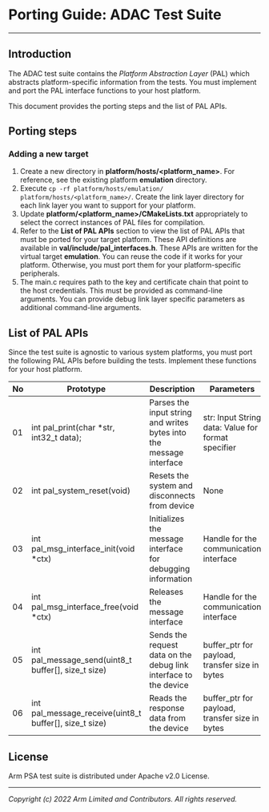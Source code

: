 
# Porting Guide: ADAC Test Suite
-----------------------------------------------------

## Introduction
The ADAC test suite contains the *Platform Abstraction Layer* (PAL) which abstracts platform-specific information from the tests. You must implement and port the PAL interface functions to your host platform.

This document provides the porting steps and the list of PAL APIs.

## Porting steps

### Adding a new target

  1. Create a new directory in **platform/hosts/<platform_name>**. For reference, see the existing platform **emulation** directory.
  2. Execute `cp -rf platform/hosts/emulation/ platform/hosts/<platform_name>/`. Create the link layer directory for each link layer you want to support for your platform.
  3. Update **platform/<platform_name>/CMakeLists.txt** appropriately to select the correct instances of PAL files for compilation.
  4. Refer to the **List of PAL APIs** section to view the list of PAL APIs that must be ported for your target platform. These API definitions are available in **val/include/pal_interfaces.h**. These APIs are written for the virtual target **emulation**. You can reuse the code if it works for your platform. Otherwise, you must port them for your platform-specific peripherals.
  5. The main.c requires path to the key and certificate chain that point to the host credentials. This must be provided as command-line arguments. You can provide debug link layer specific parameters as additional command-line arguments.

## List of PAL APIs
Since the test suite is agnostic to various system platforms, you must port the following PAL APIs before building the tests. Implement these functions for your host platform. <br/>

| No | Prototype                                             | Description                                                                 | Parameters                                                              |
|----|-------------------------------------------------------|-----------------------------------------------------------------------------|-------------------------------------------------------------------------|
| 01 | int pal_print(char *str, int32_t data);               | Parses the input string and writes bytes into the message interface         | str: Input String<br/>data: Value for format specifier<br/>             |
| 02 | int pal_system_reset(void)                            | Resets the system and disconnects from device                               | None                                                                    |
| 03 | int pal_msg_interface_init(void *ctx)                 | Initializes the message interface for debugging information                 | Handle for the communication interface                                  |
| 04 | int pal_msg_interface_free(void *ctx)                 | Releases the message interface                                              | Handle for the communication interface                                  |
| 05 | int pal_message_send(uint8_t buffer[], size_t size)   | Sends the request data on the debug link interface to the device            | buffer_ptr for payload, transfer size in bytes                          |
| 06 | int pal_message_receive(uint8_t buffer[], size_t size)| Reads the response data from the device                                     | buffer_ptr for payload, transfer size in bytes                          |

## License
Arm PSA test suite is distributed under Apache v2.0 License.

--------------

*Copyright (c) 2022 Arm Limited and Contributors. All rights reserved.*
